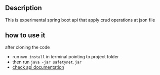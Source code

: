 ## Description 
This is experimental spring boot api that apply crud operations at json file
## how to use it
after cloning the code
- run `mvn install` in terminal pointing to project folder
- then run `java -jar safetynet.jar`
- [check api documentation](http://localhost:8080/swagger-ui/index.html)
